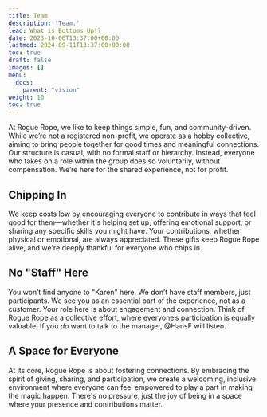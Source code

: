 ```yaml
---
title: Team
description: 'Team.'
lead: What is Bottoms Up!?
date: 2023-10-06T13:37:00+00:00
lastmod: 2024-09-11T13:37:00+00:00
toc: true
draft: false
images: []
menu: 
  docs:
    parent: "vision"
weight: 10
toc: true
---
```



At Rogue Rope, we like to keep things simple, fun, and community-driven. While we’re not a registered non-profit, we operate as a hobby collective, aiming to bring people together for good times and meaningful connections. Our structure is casual, with no formal staff or hierarchy. Instead, everyone who takes on a role within the group does so voluntarily, without compensation. We’re here for the shared experience, not for profit.

## Chipping In  
We keep costs low by encouraging everyone to contribute in ways that feel good for them—whether it's helping set up, offering emotional support, or sharing any specific skills you might have. Your contributions, whether physical or emotional, are always appreciated. These gifts keep Rogue Rope alive, and we're deeply thankful for everyone who chips in.

## No "Staff" Here  
You won’t find anyone to "Karen" here. We don’t have staff members, just participants. We see you as an essential part of the experience, not as a customer. Your role here is about engagement and connection. Think of Rogue Rope as a collective effort, where everyone’s participation is equally valuable. If you *do* want to talk to the manager, @HansF will listen.

## A Space for Everyone  
At its core, Rogue Rope is about fostering connections. By embracing the spirit of giving, sharing, and participation, we create a welcoming, inclusive environment where everyone can feel empowered to play a part in making the magic happen. There's no pressure, just the joy of being in a space where your presence and contributions matter.
